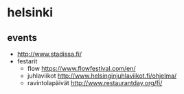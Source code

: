 # helsinki

## events
- http://www.stadissa.fi/
- festarit
    - flow https://www.flowfestival.com/en/
    - juhlaviikot http://www.helsinginjuhlaviikot.fi/ohjelma/
    - ravintolapäivät http://www.restaurantday.org/fi/
